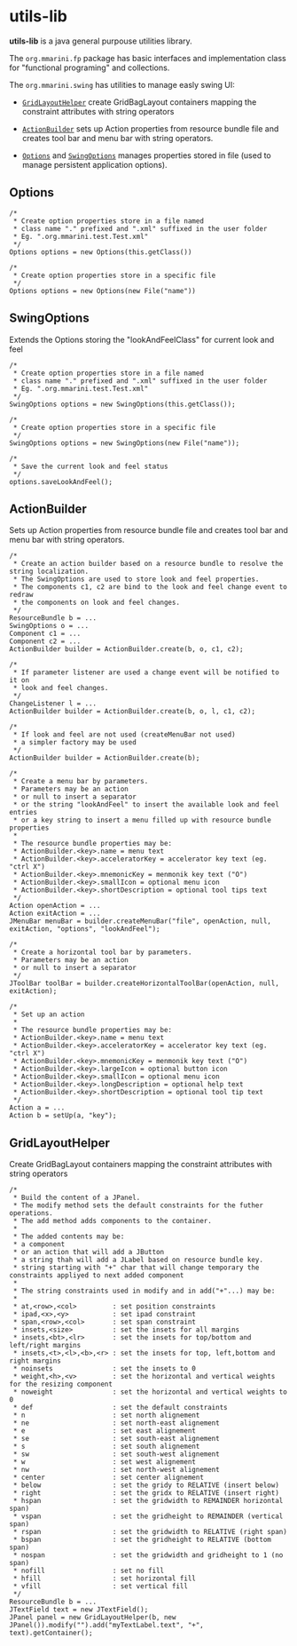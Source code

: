 utils-lib
=========


**utils-lib** is a java general purpouse utilities library.

The `org.mmarini.fp` package has basic interfaces and implementation class for
"functional programing" and collections.

The `org.mmarini.swing` has utilities to manage easly swing UI:

-  [`GridLayoutHelper`](https://github.com/m-marini/utils-lib/blob/master/README.md#gridlayouthelper)
   create GridBagLayout containers mapping the constraint 
   attributes with string operators

-  [`ActionBuilder`](https://github.com/m-marini/utils-lib/blob/master/README.md#actionbuilder)
   sets up Action properties from resource bundle file and creates
   tool bar and menu bar with
   string operators.

-  [`Options`](https://github.com/m-marini/utils-lib/blob/master/README.md#options) and 
   [`SwingOptions`](https://github.com/m-marini/utils-lib/blob/master/README.md#swingoptions) manages properties stored in file
   (used to manage persistent application options).


Options
-------

    /*
     * Create option properties store in a file named
     * class name "." prefixed and ".xml" suffixed in the user folder
     * Eg. ".org.mmarini.test.Test.xml"
     */
    Options options = new Options(this.getClass())
     
    /*
     * Create option properties store in a specific file
     */
    Options options = new Options(new File("name"))


SwingOptions
------------

Extends the Options storing the "lookAndFeelClass" for current look and feel

    /*
     * Create option properties store in a file named
     * class name "." prefixed and ".xml" suffixed in the user folder
     * Eg. ".org.mmarini.test.Test.xml"
     */
    SwingOptions options = new SwingOptions(this.getClass());
     
    /*
     * Create option properties store in a specific file
     */
    SwingOptions options = new SwingOptions(new File("name"));
    
    /*
     * Save the current look and feel status
     */
    options.saveLookAndFeel();
    

ActionBuilder
-------------

Sets up Action properties from resource bundle file and creates
tool bar and menu bar with string operators.

    /*
     * Create an action builder based on a resource bundle to resolve the string localization.
     * The SwingOptions are used to store look and feel properties.
     * The components c1, c2 are bind to the look and feel change event to redraw
     * the components on look and feel changes.
     */
    ResourceBundle b = ...
    SwingOptions o = ...
    Component c1 = ...
    Component c2 = ...
    ActionBuilder builder = ActionBuilder.create(b, o, c1, c2);

    /*
     * If parameter listener are used a change event will be notified to it on
     * look and feel changes.
     */
    ChangeListener l = ...
    ActionBuilder builder = ActionBuilder.create(b, o, l, c1, c2);

    /*
     * If look and feel are not used (createMenuBar not used)
     * a simpler factory may be used
     */
    ActionBuilder builder = ActionBuilder.create(b);
    
    /*
     * Create a menu bar by parameters.
     * Parameters may be an action
     * or null to insert a separator
     * or the string "lookAndFeel" to insert the available look and feel entries
     * or a key string to insert a menu filled up with resource bundle properties
     *
     * The resource bundle properties may be:
     * ActionBuilder.<key>.name = menu text
     * ActionBuilder.<key>.acceleratorKey = accelerator key text (eg. "ctrl X")
     * ActionBuilder.<key>.mnemonicKey = menmonik key text ("O")
     * ActionBuilder.<key>.smallIcon = optional menu icon
     * ActionBuilder.<key>.shortDescription = optional tool tips text
     */
    Action openAction = ...
    Action exitAction = ...
    JMenuBar menuBar = builder.createMenuBar("file", openAction, null, exitAction, "options", "lookAndFeel");

    /*
     * Create a horizontal tool bar by parameters.
     * Parameters may be an action
     * or null to insert a separator
     */
    JToolBar toolBar = builder.createHorizontalToolBar(openAction, null, exitAction);

    /*
     * Set up an action
     *
     * The resource bundle properties may be:
     * ActionBuilder.<key>.name = menu text
     * ActionBuilder.<key>.acceleratorKey = accelerator key text (eg. "ctrl X")
     * ActionBuilder.<key>.mnemonicKey = menmonik key text ("O")
     * ActionBuilder.<key>.largeIcon = optional button icon
     * ActionBuilder.<key>.smallIcon = optional menu icon
     * ActionBuilder.<key>.longDescription = optional help text
     * ActionBuilder.<key>.shortDescription = optional tool tip text
     */
    Action a = ...
    Action b = setUp(a, "key");


GridLayoutHelper
----------------

Create GridBagLayout containers mapping the constraint 
attributes with string operators

    /*
     * Build the content of a JPanel.
     * The modify method sets the default constraints for the futher operations.
     * The add method adds components to the container.
     *
     * The added contents may be:
     * a component 
     * or an action that will add a JButton
     * a string thah will add a JLabel based on resource bundle key.
     * string starting with "+" char that will change temporary the constraints appliyed to next added component
     *
     * The string constraints used in modify and in add("+"...) may be:
     * 
     * at,<row>,<col>         : set position constraints
     * ipad,<x>,<y>           : set ipad constraint
     * span,<row>,<col>       : set span constraint
     * insets,<size>          : set the insets for all margins
     * insets,<bt>,<lr>       : set the insets for top/bottom and left/right margins
     * insets,<t>,<l>,<b>,<r> : set the insets for top, left,bottom and right margins
     * noinsets               : set the insets to 0
     * weight,<h>,<v>         : set the horizontal and vertical weights for the resizing component
     * noweight               : set the horizontal and vertical weights to 0
     * def                    : set the default constraints
     * n                      : set north alignement
     * ne                     : set north-east alignement
     * e                      : set east alignement
     * se                     : set south-east alignement
     * s                      : set south alignement
     * sw                     : set south-west alignement
     * w                      : set west alignement
     * nw                     : set north-west alignement
     * center                 : set center alignement
     * below                  : set the gridy to RELATIVE (insert below)
     * right                  : set the gridx to RELATIVE (insert right)
     * hspan                  : set the gridwidth to REMAINDER horizontal span)
     * vspan                  : set the gridheight to REMAINDER (vertical span)
     * rspan                  : set the gridwidth to RELATIVE (right span)
     * bspan                  : set the gridheight to RELATIVE (bottom span)
     * nospan                 : set the gridwidth and gridheight to 1 (no span)
     * nofill                 : set no fill
     * hfill                  : set horizontal fill
     * vfill                  : set vertical fill
     */
    ResourceBundle b = ...
    JTextField text = new JTextField();
    JPanel panel = new GridLayoutHelper(b, new JPanel()).modify("").add("myTextLabel.text", "+", text).getContainer();
